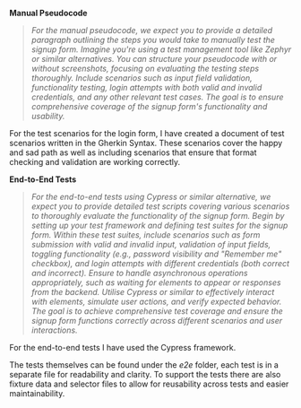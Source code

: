 **Manual Pseudocode**

>*For the manual pseudocode, we expect you to provide a detailed paragraph outlining the steps you would take to manually test the signup form. Imagine you're using a test management tool like Zephyr or similar alternatives. You can structure your pseudocode with or without screenshots, focusing on evaluating the testing steps thoroughly. Include scenarios such as input field validation, functionality testing, login attempts with both valid and invalid credentials, and any other relevant test cases. The goal is to ensure comprehensive coverage of the signup form's functionality and usability.*

For the test scenarios for the login form, I have created a document of test scenarios written in the Gherkin Syntax. These scenarios cover the happy and sad path as well as including scenarios that ensure that format checking and validation are working correctly.

**End-to-End Tests**

>*For the end-to-end tests using Cypress or similar alternative, we expect you to provide detailed test scripts covering various scenarios to thoroughly evaluate the functionality of the signup form. Begin by setting up your test framework and defining test suites for the signup form. Within these test suites, include scenarios such as form submission with valid and invalid input, validation of input fields, toggling functionality (e.g., password visibility and "Remember me" checkbox), and login attempts with different credentials (both correct and incorrect). Ensure to handle asynchronous operations appropriately, such as waiting for elements to appear or responses from the backend. Utilise Cypress or similar to effectively interact with elements, simulate user actions, and verify expected behavior. The goal is to achieve comprehensive test coverage and ensure the signup form functions correctly across different scenarios and user interactions.*

For the end-to-end tests I have used the Cypress framework.

The tests themselves can be found under the *e2e* folder, each test is in a separate file for readability and clarity. To support the tests there are also fixture data and selector files to allow for reusability across tests and easier maintainability.
